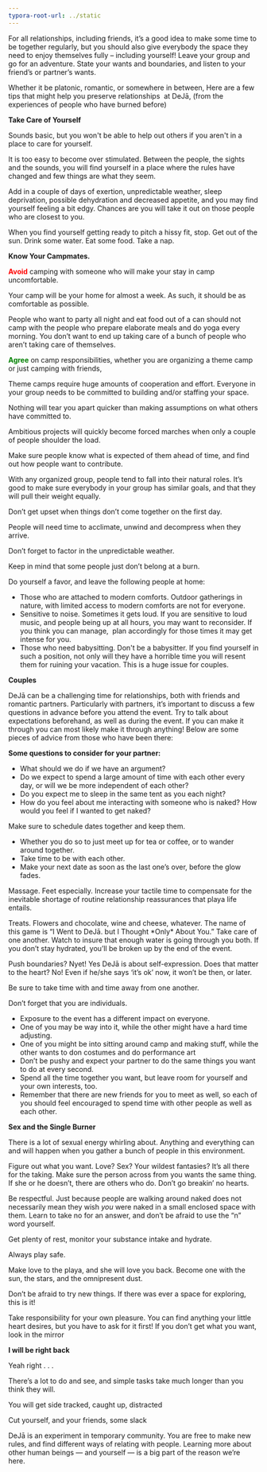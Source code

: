 ```yaml
---
typora-root-url: ../static
---
```


For all relationships, including friends, it’s a good idea to make some time to be together regularly, but you should also give everybody the space they need to enjoy themselves fully – including yourself! Leave your group and go for an adventure. State your wants and boundaries, and listen to your friend’s or partner’s wants.

Whether it be platonic, romantic, or somewhere in between, Here are a few tips that might help you preserve relationships  at DeJā, (from the experiences of people who have burned before)



**Take Care of Yourself**

Sounds basic, but you won't be able to help out others if you aren't in a place to care for yourself.

​It is too easy to become over stimulated. Between the people, the sights and the sounds, you will find yourself in a place where the rules have changed and few things are what they seem.

Add in a couple of days of exertion, unpredictable weather, sleep deprivation, possible dehydration and decreased appetite, and you may find yourself feeling a bit edgy. Chances are you will take it out on those people who are closest to you.

When you find yourself getting ready to pitch a hissy fit, stop. Get out of the sun. Drink some water. Eat some food. Take a nap.



**Know Your Campmates.**

<span style ="color:red;">**Avoid**</span> camping with someone who will make your stay in camp uncomfortable.

Your camp will be your home for almost a week. As such, it should be as comfortable as possible.

People who want to party all night and eat food out of a can should not camp with the people who prepare elaborate meals and do yoga every morning. You don’t want to end up taking care of a bunch of people who aren’t taking care of themselves.

<span style="color:green;">**Agree**</span> on camp responsibilities, whether you are organizing a theme camp or just camping with friends,

Theme camps require huge amounts of cooperation and effort. Everyone in your group needs to be committed to building and/or staffing your space.

Nothing will tear you apart quicker than making assumptions on what others have committed to.

Ambitious projects will quickly become forced marches when only a couple of people shoulder the load.

Make sure people know what is expected of them ahead of time, and find out how people want to contribute.

With any organized group, people tend to fall into their natural roles. It’s good to make sure everybody in your group has similar goals, and that they will pull their weight equally.

Don’t get upset when things don’t come together on the first day.

People will need time to acclimate, unwind and decompress when they arrive.

Don’t forget to factor in the unpredictable weather.

Keep in mind that some people just don’t belong at a burn.

Do yourself a favor, and leave the following people at home:

- Those who are attached to modern comforts.  Outdoor gatherings in nature, with limited access to modern comforts are not for everyone.
- Sensitive to noise.  Sometimes it gets loud. If you are sensitive to loud music, and people being up at all hours, you may want to reconsider. If you think you can manage,  plan accordingly for those times it may get intense for you.
- Those who need babysitting.  Don't be a babysitter.  If you find yourself in such a position, not only will they have a horrible time you will resent them for ruining your vacation. This is a huge issue for couples.



**Couples**

DeJā can be a challenging time for relationships, both with friends and romantic partners. Particularly with partners, it’s important to discuss a few questions in advance before you attend the event. Try to talk about expectations beforehand, as well as during the event. If you can make it through you can most likely make it through anything! Below are some pieces of advice from those who have been there:

**Some questions to consider for your partner:**

- What should we do if we have an argument?
- Do we expect to spend a large amount of time with each other every day, or will we be more independent of each other?
- Do you expect me to sleep in the same tent as you each night?
- How do you feel about me interacting with someone who is naked?	How would you feel if I wanted to get naked?

Make sure to schedule dates together and keep them.

- Whether you do so to just meet up for tea or coffee, or to wander around together.
- Take time to be with each other.
- Make your next date as soon as the last one’s over, before the glow fades.

Massage. Feet especially. Increase your tactile time to compensate for the inevitable shortage of routine relationship reassurances that playa life entails.

Treats. Flowers and chocolate, wine and cheese, whatever. The name of this game is “I Went to DeJā. but I Thought \*Only* About You.” Take care of one another. Watch to insure that enough water is going through you both. If you don’t stay hydrated, you’ll be broken up by the end of the event.

Push boundaries? Nyet! Yes DeJā is about self-expression. Does that matter to the heart? No! Even if he/she says ‘it’s ok’ now, it won’t be then, or later.

Be sure to take time with and time away from one another.

Don’t forget that you are individuals. 

- Exposure to the event has a different impact on everyone.
- One of you may be way into it, while the other might have a hard time adjusting.
- One of you might be into sitting around camp and making stuff, while the other wants to don costumes and do performance art
- Don’t be pushy and expect your partner to do the same things you want to do at every second.
- Spend all the time together you want, but leave room for yourself and your own interests, too.
- Remember that there are new friends for you to meet as well, so each of you should feel encouraged to spend time with other people as well as each other.



**Sex and the Single Burner**

There is a lot of sexual energy whirling about. Anything and everything can and will happen when you gather a bunch of people in this environment.

Figure out what you want. Love? Sex? Your wildest fantasies? It’s all there for the taking. Make sure the person across from you wants the same thing. If she or he doesn’t, there are others who do. Don’t go breakin’ no hearts.

Be respectful. Just because people are walking around naked does not necessarily mean they wish *you* were naked in a small enclosed space with them. Learn to take no for an answer, and don’t be afraid to use the “n” word yourself.

Get plenty of rest, monitor your substance intake and hydrate.

Always play safe.

Make love to the playa, and she will love you back. Become one with the sun, the stars, and the omnipresent dust.

Don’t be afraid to try new things. If there was ever a space for exploring, this is it!

Take responsibility for your own pleasure. You can find anything your little heart desires, but you have to ask for it first! If you don’t get what you want, look in the mirror

**I will be right back**

Yeah right . . .

There’s a lot to do and see, and simple tasks take much longer than you think they will.

You will get side tracked, caught up, distracted

Cut yourself, and your friends, some slack

DeJā is an experiment in temporary community. You are free to make new rules, and find different ways of relating with people. Learning more about other human beings — and yourself — is a big part of the reason we’re here.

